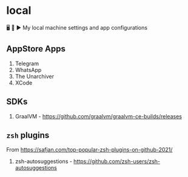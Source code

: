 # local
🖥 📝 ▶️ My local machine settings and app configurations

## AppStore Apps
1. Telegram
2. WhatsApp
3. The Unarchiver
4. XCode

## SDKs
1. GraalVM - https://github.com/graalvm/graalvm-ce-builds/releases

## `zsh` plugins
From https://safjan.com/top-popular-zsh-plugins-on-github-2021/

1. zsh-autosuggestions - https://github.com/zsh-users/zsh-autosuggestions
